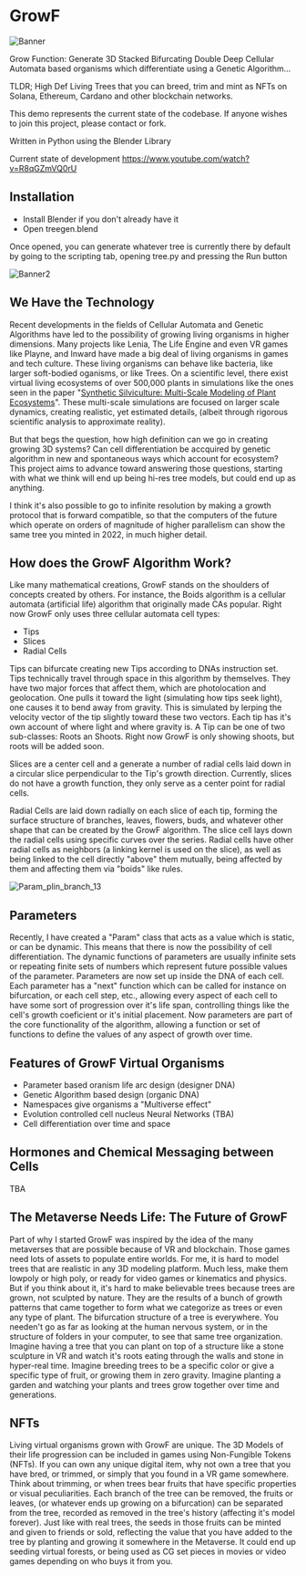 # GrowF
![Banner](https://user-images.githubusercontent.com/1012779/144693909-a46458a3-2b72-4e3c-84ed-038187e7eac6.png)

Grow Function: Generate 3D Stacked Bifurcating Double Deep Cellular Automata based organisms which differentiate using a Genetic Algorithm... 

TLDR; High Def Living Trees that you can breed, trim and mint as NFTs on Solana, Ethereum, Cardano and other blockchain networks.

This demo represents the current state of the codebase.  If anyone wishes to join this project, please contact or fork.

Written in Python using the Blender Library

Current state of development https://www.youtube.com/watch?v=R8qGZmVQ0rU

## Installation
* Install Blender if you don't already have it
* Open treegen.blend

Once opened, you can generate whatever tree is currently there by default by going to the scripting tab, opening tree.py and pressing the Run button

![Banner2](https://user-images.githubusercontent.com/1012779/144967405-9696e42b-45a9-45ac-90e8-0b153df6ccc4.png)

## We Have the Technology

Recent developments in the fields of Cellular Automata and Genetic Algorithms have led to the possibility of growing living organisms in higher dimensions.  Many projects like Lenia, The Life Engine and even VR games like Playne, and Inward have made a big deal of living organisms in games and tech culture.  These living organisms can behave like bacteria, like larger soft-bodied oganisms, or like Trees.  On a scientific level, there exist virtual living ecosystems of over 500,000 plants in simulations like the ones seen in the paper "[Synthetic Silviculture: Multi-Scale Modeling of Plant Ecosystems](https://storage.googleapis.com/pirk.io/projects/synthetic_silviculture/index.html)". These multi-scale simulations are focused on larger scale dynamics, creating realistic, yet estimated details, (albeit through rigorous scientific analysis to approximate reality). 

But that begs the question, how high definition can we go in creating growing 3D systems?  Can cell differentiation be accquired by genetic algorithm in new and spontaneous ways which account for ecosystem? This project aims to advance toward answering those questions, starting with what we think will end up being hi-res tree models, but could end up as anything.

I think it's also possible to go to infinite resolution by making a growth protocol that is forward compatible, so that the computers of the future which operate on orders of magnitude of higher parallelism can show the same tree you minted in 2022, in much higher detail.

## How does the GrowF Algorithm Work?

Like many mathematical creations, GrowF stands on the shoulders of concepts created by others.  For instance, the Boids algorithm is a cellular automata (artificial life) algorithm that originally made CAs popular.  Right now GrowF only uses three cellular automata cell types:

* Tips
* Slices
* Radial Cells

Tips can bifurcate creating new Tips according to DNAs instruction set.  Tips technically travel through space in this algorithm by themselves.  They have two major forces that affect them, which are photolocation and geolocation.  One pulls it toward the light (simulating how tips seek light), one causes it to bend away from gravity.  This is simulated by lerping the velocity vector of the tip slightly toward these two vectors.  Each tip has it's own account of where light and where gravity is.  A Tip can be one of two sub-classes: Roots an Shoots.  Right now GrowF is only showing shoots, but roots will be added soon.  

Slices are a center cell and a generate a number of radial cells laid down in a circular slice perpendicular to the Tip's growth direction.  Currently, slices do not have a growth function, they only serve as a center point for radial cells.

Radial Cells are laid down radially on each slice of each tip, forming the surface structure of branches, leaves, flowers, buds, and whatever other shape that can be created by the GrowF algorithm. The slice cell lays down the radial cells using specific curves over the series.  Radial cells have other radial cells as neighbors (a linking kernel is used on the slice), as well as being linked to the cell directly "above" them mutually, being affected by them and affecting them via "boids" like rules.

![Param_plin_branch_13](https://user-images.githubusercontent.com/1012779/145695569-194ff996-34f2-44dc-8eee-79568c1db41e.png)

## Parameters

Recently, I have created a "Param" class that acts as a value which is static, or can be dynamic.  This means that there is now the possibility of cell differentiation. The dynamic functions of parameters are usually infinite sets or repeating finite sets of numbers which represent future possible values of the parameter.  Parameters are now set up inside the DNA of each cell.  Each parameter has a "next" function which can be called for instance on bifurcation, or each cell step, etc., allowing every aspect of each cell to have some sort of progression over it's life span, controlling things like the cell's growth coeficient or it's initial placement.  Now parameters are part of the core functionality of the algorithm, allowing a function or set of functions to define the values of any aspect of growth over time.

## Features of GrowF Virtual Organisms

* Parameter based oranism life arc design (designer DNA)
* Genetic Algorithm based design (organic DNA)
* Namespaces give organisms a "Multiverse effect"
* Evolution controlled cell nucleus Neural Networks (TBA)
* Cell differentiation over time and space

## Hormones and Chemical Messaging between Cells

TBA

## The Metaverse Needs Life: The Future of GrowF

Part of why I started GrowF was inspired by the idea of the many metaverses that are possible because of VR and blockchain.  Those games need lots of assets to populate entire worlds.  For me, it is hard to model trees that are realistic in any 3D modeling platform.  Much less, make them lowpoly or high poly, or ready for video games or kinematics and physics. But if you think about it, it's hard to make believable trees because trees are grown, not sculpted by nature. They are the results of a bunch of growth patterns that came together to form what we categorize as trees or even any type of plant.  The bifurcation structure of a tree is everywhere.  You needen't go as far as looking at the human nervous system, or in the structure of folders in your computer, to see that same tree organization.  Imagine having a tree that you can plant on top of a structure like a stone sculpture in VR and watch it's roots eating through the walls and stone in hyper-real time.  Imagine breeding trees to be a specific color or give a specific type of fruit, or growing them in zero gravity.  Imagine planting a garden and watching your plants and trees grow together over time and generations.

## NFTs

Living virtual organisms grown with GrowF are unique.  The 3D Models of their life progression can be included in games using Non-Fungible Tokens (NFTs).  If you can own any unique digital item, why not own a tree that you have bred, or trimmed, or simply that you found in a VR game somewhere.  Think about trimming, or when trees bear fruits that have specific properties or visual peculiarities.  Each branch of the tree can be removed, the fruits or leaves, (or whatever ends up growing on a bifurcation) can be separated from the tree, recorded as removed in the tree's history (affecting it's model forever).  Just like with real trees, the seeds in those fruits can be minted and given to friends or sold, reflecting the value that you have added to the tree by planting and growing it somewhere in the Metaverse.  It could end up seeding virtual forests, or being used as CG set pieces in movies or video games depending on who buys it from you.


